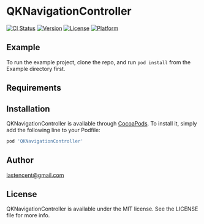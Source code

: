 # QKNavigationController

[![CI Status](https://img.shields.io/travis/lastencent@gmail.com/QKNavigationController.svg?style=flat)](https://travis-ci.org/lastencent@gmail.com/QKNavigationController)
[![Version](https://img.shields.io/cocoapods/v/QKNavigationController.svg?style=flat)](https://cocoapods.org/pods/QKNavigationController)
[![License](https://img.shields.io/cocoapods/l/QKNavigationController.svg?style=flat)](https://cocoapods.org/pods/QKNavigationController)
[![Platform](https://img.shields.io/cocoapods/p/QKNavigationController.svg?style=flat)](https://cocoapods.org/pods/QKNavigationController)

## Example

To run the example project, clone the repo, and run `pod install` from the Example directory first.

## Requirements

## Installation

QKNavigationController is available through [CocoaPods](https://cocoapods.org). To install
it, simply add the following line to your Podfile:

```ruby
pod 'QKNavigationController'
```

## Author

lastencent@gmail.com

## License

QKNavigationController is available under the MIT license. See the LICENSE file for more info.
